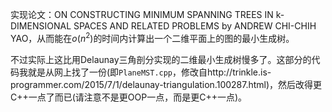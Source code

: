 实现论文：ON CONSTRUCTING MINIMUM SPANNING TREES IN k-DIMENSIONAL SPACES AND RELATED PROBLEMS by ANDREW CHI-CHIH YAO，从而能在$o(n^2)$的时间内计算出一个二维平面上的图的最小生成树。

不过实际上这比用Delaunay三角剖分实现的二维最小生成树慢多了。这部分的代码我就是从网上找了一份(即`PlaneMST.cpp`，修改自http://trinkle.is-programmer.com/2015/7/1/delaunay-triangulation.100287.html)，然后改得更C++一点了而已(请注意不是更OOP一点，而是更C++一点)。


